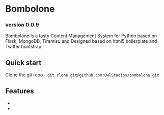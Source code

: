 # Bombolone

### version 0.0.9 ###

Bombolone is a tasty Content Management System for Python based on Flask, MongoDB, 
Tiramisu and Designed based on html5 boilerplate and Twitter bootstrap.

## Quick start

Clone the git repo - `git clone git@github.com:OwlStudios/bombolone.git` 

## Features

* 
* 